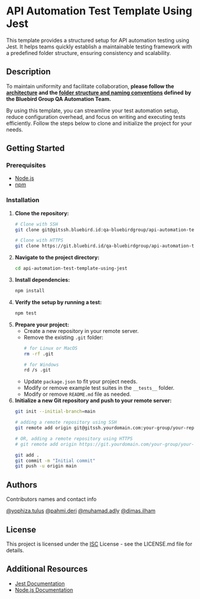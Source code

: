 
# API Automation Test Template Using Jest

This template provides a structured setup for API automation testing using Jest. It helps teams quickly establish a maintainable testing framework with a predefined folder structure, ensuring consistency and scalability.

## Description

To maintain uniformity and facilitate collaboration, **please follow the [architecture](https://bluebirdgroup365.sharepoint.com/sites/QA9/SitePages/API-Automation-Testing-Architecture.aspx) and the [folder structure and naming conventions](https://bluebirdgroup365.sharepoint.com/sites/QA9/SitePages/Folder-Structure-and-Naming-Convention.aspx) defined by the Bluebird Group QA Automation Team.**

By using this template, you can streamline your test automation setup, reduce configuration overhead, and focus on writing and executing tests efficiently. Follow the steps below to clone and initialize the project for your needs.

## Getting Started

### Prerequisites

* [Node.js](https://nodejs.org/)
* [npm](https://www.npmjs.com/)

### Installation

1. **Clone the repository:**
   ```bash
   # Clone with SSH
   git clone git@gitssh.bluebird.id:qa-bluebirdgroup/api-automation-test-template-using-jest.git

   # Clone with HTTPS
   git clone https://git.bluebird.id/qa-bluebirdgroup/api-automation-test-template-using-jest.git
   ```
2. **Navigate to the project directory:**
   ```bash
   cd api-automation-test-template-using-jest
   ```
3. **Install dependencies:**
   ```bash
   npm install
   ```
4. **Verify the setup by running a test:**
   ```bash
   npm test
   ```
5. **Prepare your project:**
   * Create a new repository in your remote server.
   * Remove the existing ``.git`` folder:
     ```bash
     # for Linux or MacOS
     rm -rf .git

     # for Windows
     rd /s .git
     ```
   * Update ``package.json`` to fit your project needs.
   * Modify or remove example test suites in the ``__tests__`` folder.
   * Modify or remove ```README.md``` file as needed.
6. **Initialize a new Git repository and push to your remote server:**
   ```bash
   git init --initial-branch=main

   # adding a remote repository using SSH
   git remote add origin git@gitssh.yourdomain.com:your-group/your-repository.git

   # OR, adding a remote repository using HTTPS
   # git remote add origin https://git.yourdomain.com/your-group/your-repository.git

   git add .
   git commit -m "Initial commit"
   git push -u origin main
   ```

## Authors

Contributors names and contact info

[@yophiza.tulus](https://git.bluebird.id/yophiza.tulus)
[@pahmi.deri](https://git.bluebird.id/pahmi.deri)
[@muhamad.adly](https://git.bluebird.id/muhamad.adly)
[@dimas.ilham](https://git.bluebird.id/dimas.ilham)

## License

This project is licensed under the [ISC](https://choosealicense.com/licenses/isc/) License - see the LICENSE.md file for details.

## Additional Resources

- [Jest Documentation](https://jestjs.io/docs/getting-started)
- [Node.js Documentation](https://nodejs.org/en/docs/)
